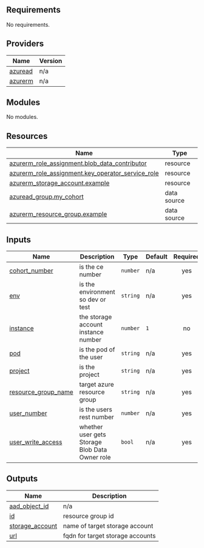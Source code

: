 ## Requirements

No requirements.

## Providers

| Name | Version |
|------|---------|
| <a name="provider_azuread"></a> [azuread](#provider\_azuread) | n/a |
| <a name="provider_azurerm"></a> [azurerm](#provider\_azurerm) | n/a |

## Modules

No modules.

## Resources

| Name | Type |
|------|------|
| [azurerm_role_assignment.blob_data_contributor](https://registry.terraform.io/providers/hashicorp/azurerm/latest/docs/resources/role_assignment) | resource |
| [azurerm_role_assignment.key_operator_service_role](https://registry.terraform.io/providers/hashicorp/azurerm/latest/docs/resources/role_assignment) | resource |
| [azurerm_storage_account.example](https://registry.terraform.io/providers/hashicorp/azurerm/latest/docs/resources/storage_account) | resource |
| [azuread_group.my_cohort](https://registry.terraform.io/providers/hashicorp/azuread/latest/docs/data-sources/group) | data source |
| [azurerm_resource_group.example](https://registry.terraform.io/providers/hashicorp/azurerm/latest/docs/data-sources/resource_group) | data source |

## Inputs

| Name | Description | Type | Default | Required |
|------|-------------|------|---------|:--------:|
| <a name="input_cohort_number"></a> [cohort\_number](#input\_cohort\_number) | is the ce number | `number` | n/a | yes |
| <a name="input_env"></a> [env](#input\_env) | is the environment so dev or test | `string` | n/a | yes |
| <a name="input_instance"></a> [instance](#input\_instance) | the storage account instance number | `number` | `1` | no |
| <a name="input_pod"></a> [pod](#input\_pod) | is the pod of the user | `string` | n/a | yes |
| <a name="input_project"></a> [project](#input\_project) | is the project | `string` | n/a | yes |
| <a name="input_resource_group_name"></a> [resource\_group\_name](#input\_resource\_group\_name) | target azure resource group | `string` | n/a | yes |
| <a name="input_user_number"></a> [user\_number](#input\_user\_number) | is the users rest number | `number` | n/a | yes |
| <a name="input_user_write_access"></a> [user\_write\_access](#input\_user\_write\_access) | whether user gets Storage Blob Data Owner role | `bool` | n/a | yes |

## Outputs

| Name | Description |
|------|-------------|
| <a name="output_aad_object_id"></a> [aad\_object\_id](#output\_aad\_object\_id) | n/a |
| <a name="output_id"></a> [id](#output\_id) | resource group id |
| <a name="output_storage_account"></a> [storage\_account](#output\_storage\_account) | name of target storage account |
| <a name="output_url"></a> [url](#output\_url) | fqdn for target storage accounts |
